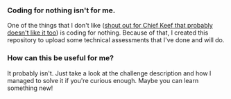 ### Coding for nothing isn't for me.
One of the things that I don't like ([shout out for Chief Keef that probably doesn't like it too](https://www.youtube.com/watch?v=6g5ZF6DUrHI)) is coding for nothing.
Because of that, I created this repository to upload some technical assessments that I've done and will do.

### How can this be useful for me?
It probably isn't. Just take a look at the challenge description and how I managed to solve it if you're curious enough. Maybe you can learn something new!
